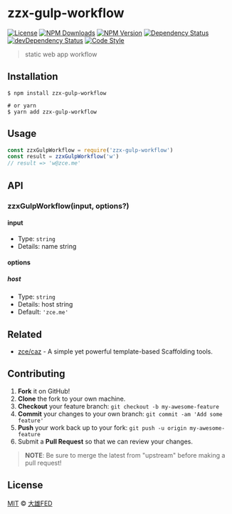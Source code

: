 # zzx-gulp-workflow

[![License][license-img]][license-url]
[![NPM Downloads][downloads-img]][downloads-url]
[![NPM Version][version-img]][version-url]
[![Dependency Status][dependency-img]][dependency-url]
[![devDependency Status][devdependency-img]][devdependency-url]
[![Code Style][style-img]][style-url]

> static web app workflow

## Installation

```shell
$ npm install zzx-gulp-workflow

# or yarn
$ yarn add zzx-gulp-workflow
```

## Usage

<!-- TODO: Introduction of Usage -->

```javascript
const zzxGulpWorkflow = require('zzx-gulp-workflow')
const result = zzxGulpWorkflow('w')
// result => 'w@zce.me'
```

## API

<!-- TODO: Introduction of API -->

### zzxGulpWorkflow(input, options?)

#### input

- Type: `string`
- Details: name string

#### options

##### host

- Type: `string`
- Details: host string
- Default: `'zce.me'`

## Related

- [zce/caz](https://github.com/zce/caz) - A simple yet powerful template-based Scaffolding tools.

## Contributing

1. **Fork** it on GitHub!
2. **Clone** the fork to your own machine.
3. **Checkout** your feature branch: `git checkout -b my-awesome-feature`
4. **Commit** your changes to your own branch: `git commit -am 'Add some feature'`
5. **Push** your work back up to your fork: `git push -u origin my-awesome-feature`
6. Submit a **Pull Request** so that we can review your changes.

> **NOTE**: Be sure to merge the latest from "upstream" before making a pull request!

## License

[MIT](LICENSE) &copy; [大雄FED](https://github.com/daxiongFED)



[license-img]: https://img.shields.io/github/license/daxiongFED/zzx-gulp-workflow
[license-url]: https://github.com/daxiongFED/zzx-gulp-workflow/blob/master/LICENSE
[downloads-img]: https://img.shields.io/npm/dm/zzx-gulp-workflow
[downloads-url]: https://npm.im/zzx-gulp-workflow
[version-img]: https://img.shields.io/npm/v/zzx-gulp-workflow
[version-url]: https://npm.im/zzx-gulp-workflow
[dependency-img]: https://img.shields.io/david/daxiongFED/zzx-gulp-workflow
[dependency-url]: https://david-dm.org/daxiongFED/zzx-gulp-workflow
[devdependency-img]: https://img.shields.io/david/dev/daxiongFED/zzx-gulp-workflow
[devdependency-url]: https://david-dm.org/daxiongFED/zzx-gulp-workflow?type=dev
[style-img]: https://img.shields.io/badge/code_style-standard-brightgreen
[style-url]: https://standardjs.com
